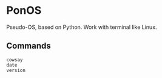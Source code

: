 # PonOS
Pseudo-OS, based on Python. Work with terminal like Linux.

## Commands

`cowsay`\
`date`\
`version`
